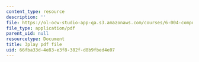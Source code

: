 ```yaml
---
content_type: resource
description: ''
file: https://ol-ocw-studio-app-qa.s3.amazonaws.com/courses/6-004-computation-structures-spring-2017/66fba33d4e83e3f8382fd8b9fbed4e07_ISaYWm8T8n4.pdf
file_type: application/pdf
parent_uid: null
resourcetype: Document
title: 3play pdf file
uid: 66fba33d-4e83-e3f8-382f-d8b9fbed4e07
---
```

